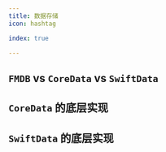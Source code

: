 ```yaml
---
title: 数据存储
icon: hashtag

index: true

---
```


<!-- more -->

## `FMDB` vs `CoreData` vs `SwiftData`

## `CoreData` 的底层实现

## `SwiftData` 的底层实现